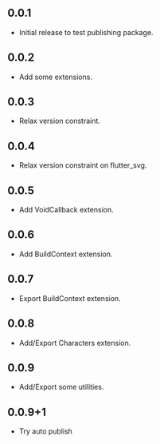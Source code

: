 ## 0.0.1

* Initial release to test publishing package.

## 0.0.2

* Add some extensions.

## 0.0.3

* Relax version constraint.

## 0.0.4

* Relax version constraint on flutter_svg.

## 0.0.5

* Add VoidCallback extension.

## 0.0.6

* Add BuildContext extension.

## 0.0.7

* Export BuildContext extension.

## 0.0.8

* Add/Export Characters extension.

## 0.0.9

* Add/Export some utilities.

## 0.0.9+1

* Try auto publish